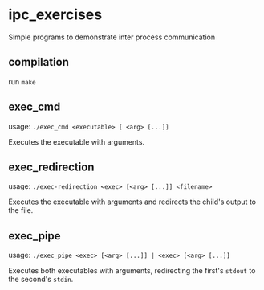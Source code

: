 # ipc_exercises
Simple programs to demonstrate inter process communication

## compilation
run `make`

## exec_cmd

usage: `./exec_cmd <executable> [ <arg> [...]]`

Executes the executable with arguments.

## exec_redirection

usage: `./exec-redirection <exec> [<arg> [...]] <filename>`

Executes the executable with arguments and redirects the child's output to the file.

## exec_pipe

usage: `./exec_pipe <exec> [<arg> [...]] | <exec> [<arg> [...]]`

Executes both executables with arguments, redirecting the first's `stdout` to the second's `stdin`.
